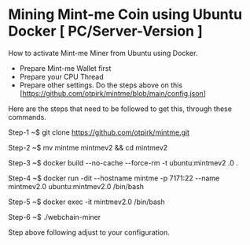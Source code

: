 # Mining Mint-me Coin using Ubuntu Docker [ PC/Server-Version ]
How to activate Mint-me Miner from Ubuntu using Docker.
- Prepare Mint-me Wallet first
- Prepare your CPU Thread
- Prepare other settings.
Do the steps above on this [https://github.com/otpirk/mintme/blob/main/config.json]

Here are the steps that need to be followed to get this, through these commands.

Step-1
~$ git clone https://github.com/otpirk/mintme.git

Step-2
~$ mv mintme mintmev2 && cd mintmev2

Step-3
~$ docker build --no-cache --force-rm -t ubuntu:mintmev2 .0 .

Step-4
~$ docker run -dit --hostname mintme -p 7171:22 --name mintmev2.0 ubuntu:mintmev2.0 /bin/bash

Step-5
~$ docker exec -it mintmev2.0 /bin/bash

Step-6
~$ ./webchain-miner


Step above following adjust to your configuration.
